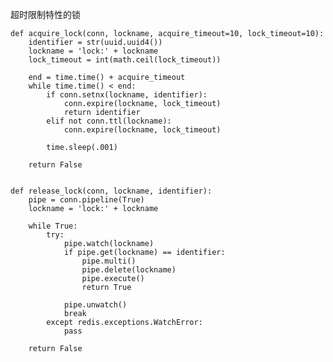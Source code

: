 超时限制特性的锁

    def acquire_lock(conn, lockname, acquire_timeout=10, lock_timeout=10):
        identifier = str(uuid.uuid4())
        lockname = 'lock:' + lockname
        lock_timeout = int(math.ceil(lock_timeout))

        end = time.time() + acquire_timeout
        while time.time() < end:
            if conn.setnx(lockname, identifier):
                conn.expire(lockname, lock_timeout)
                return identifier
            elif not conn.ttl(lockname):
                conn.expire(lockname, lock_timeout)

            time.sleep(.001)

        return False


    def release_lock(conn, lockname, identifier):
        pipe = conn.pipeline(True)
        lockname = 'lock:' + lockname

        while True:
            try:
                pipe.watch(lockname)
                if pipe.get(lockname) == identifier:
                    pipe.multi()
                    pipe.delete(lockname)
                    pipe.execute()
                    return True

                pipe.unwatch()
                break  
            except redis.exceptions.WatchError:
                pass

        return False
